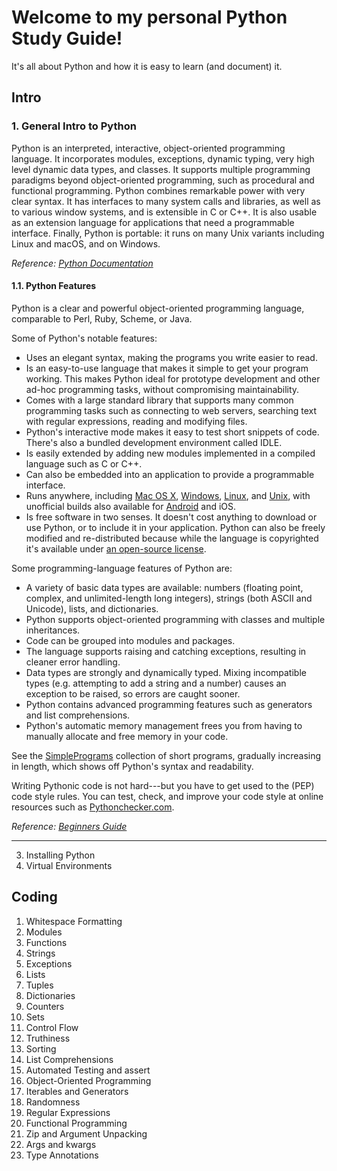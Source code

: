 # Welcome to my personal Python Study Guide!

It's all about Python and how it is easy to learn (and document) it.

## Intro
### 1. General Intro to Python

Python is an interpreted, interactive, object-oriented programming language. It incorporates modules, exceptions, dynamic typing, very high level dynamic data types, and classes. It supports multiple programming paradigms beyond object-oriented programming, such as procedural and functional programming. Python combines remarkable power with very clear syntax. It has interfaces to many system calls and libraries, as well as to various window systems, and is extensible in C or C++. It is also usable as an extension language for applications that need a programmable interface. Finally, Python is portable: it runs on many Unix variants including Linux and macOS, and on Windows.

_Reference: [Python Documentation](https://docs.python.org/3/faq/general.html#what-is-python)_

#### 1.1. Python Features

Python is a clear and powerful object-oriented programming language, comparable to Perl, Ruby, Scheme, or Java.

Some of Python's notable features:

*   Uses an elegant syntax, making the programs you write easier to read.
*   Is an easy-to-use language that makes it simple to get your program working. This makes Python ideal for prototype development and other ad-hoc programming tasks, without compromising maintainability.
*   Comes with a large standard library that supports many common programming tasks such as connecting to web servers, searching text with regular expressions, reading and modifying files.
*   Python's interactive mode makes it easy to test short snippets of code. There's also a bundled development environment called IDLE.
*   Is easily extended by adding new modules implemented in a compiled language such as C or C++.
*   Can also be embedded into an application to provide a programmable interface.
*   Runs anywhere, including [Mac OS X](https://www.google.com/url?q=https://www.python.org/downloads/mac-osx/&sa=D&source=editors&ust=1696000226402120&usg=AOvVaw1L5XDRKb9fjlimiNv1j1Tb), [Windows](https://www.google.com/url?q=https://www.python.org/downloads/windows/&sa=D&source=editors&ust=1696000226402600&usg=AOvVaw2LbCrLD2gX5dskeen-hVdT), [Linux](https://www.google.com/url?q=https://docs.python.org/3/using/unix.html&sa=D&source=editors&ust=1696000226402897&usg=AOvVaw186fwLavoG4MfFZ7xwPYnA), and [Unix](https://www.google.com/url?q=https://docs.python.org/3/using/unix.html&sa=D&source=editors&ust=1696000226403200&usg=AOvVaw3ytVnSIQ_FAUOQRnwO4Hf-), with unofficial builds also available for [Android](https://www.google.com/url?q=https://wiki.python.org/moin/Android&sa=D&source=editors&ust=1696000226403420&usg=AOvVaw338cgQziMV7dfOxFqkfThm) and iOS.
*   Is free software in two senses. It doesn't cost anything to download or use Python, or to include it in your application. Python can also be freely modified and re-distributed because while the language is copyrighted it's available under [an open-source license](https://www.google.com/url?q=http://www.python.org/psf/license/&sa=D&source=editors&ust=1696000226403800&usg=AOvVaw2RXkJHSiIfSyHMexhUQ2t1).

Some programming-language features of Python are:

*   A variety of basic data types are available: numbers (floating point, complex, and unlimited-length long integers), strings (both ASCII and Unicode), lists, and dictionaries.
*   Python supports object-oriented programming with classes and multiple inheritances.
*   Code can be grouped into modules and packages.
*   The language supports raising and catching exceptions, resulting in cleaner error handling.
*   Data types are strongly and dynamically typed. Mixing incompatible types (e.g. attempting to add a string and a number) causes an exception to be raised, so errors are caught sooner.
*   Python contains advanced programming features such as generators and list comprehensions.
*   Python's automatic memory management frees you from having to manually allocate and free memory in your code.

See the [SimplePrograms](https://www.google.com/url?q=https://wiki.python.org/moin/SimplePrograms&sa=D&source=editors&ust=1696000226404972&usg=AOvVaw2Fz0qIz6r7NDmJWQxuXdp8) collection of short programs, gradually increasing in length, which shows off Python's syntax and readability.

Writing Pythonic code is not hard---but you have to get used to the (PEP) code style rules. You can test, check, and improve your code style at online resources such as [Pythonchecker.com](https://www.google.com/url?q=http://pythonchecker.com/&sa=D&source=editors&ust=1696000226405407&usg=AOvVaw23jFT55xSnndO2tNzwT51v).

_Reference: [Beginners Guide](https://wiki.python.org/moin/BeginnersGuide)_

<hr>

3. Installing Python
4. Virtual Environments

## Coding
1. Whitespace Formatting
2. Modules
3. Functions
4. Strings
5. Exceptions
6. Lists
7. Tuples
8. Dictionaries
9. Counters
10. Sets
11. Control Flow
12. Truthiness
13. Sorting
14. List Comprehensions
15. Automated Testing and assert
16. Object-Oriented Programming
17. Iterables and Generators
18. Randomness
19. Regular Expressions
20. Functional Programming
21. Zip and Argument Unpacking
22. Args and kwargs
23. Type Annotations
